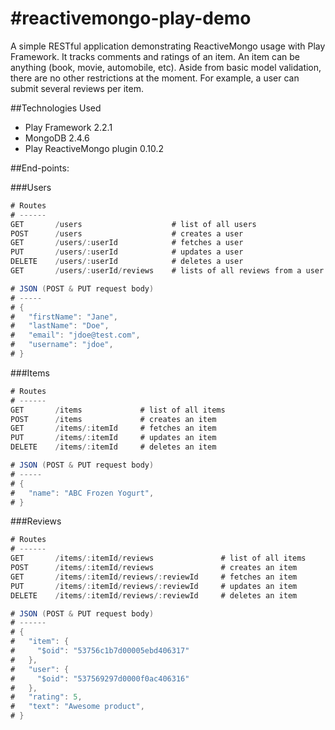 #reactivemongo-play-demo
========================
A simple RESTful application demonstrating ReactiveMongo usage with Play Framework.  It tracks comments and ratings of an item.  An item can be anything (book, movie, automobile, etc).  Aside from basic model validation, there are no other restrictions at the moment.  For example, a user can submit several reviews per item.

##Technologies Used
* Play Framework 2.2.1
* MongoDB 2.4.6
* Play ReactiveMongo plugin 0.10.2

##End-points:

###Users
```scala
# Routes
# ------
GET       /users                    # list of all users                
POST      /users                    # creates a user    
GET       /users/:userId            # fetches a user       
PUT       /users/:userId            # updates a user       
DELETE    /users/:userId            # deletes a user
GET       /users/:userId/reviews    # lists of all reviews from a user

# JSON (POST & PUT request body)
# ----- 
# {
#   "firstName": "Jane",
#   "lastName": "Doe",
#   "email": "jdoe@test.com",
#   "username": "jdoe",
# }
```

###Items
```scala
# Routes
# ------
GET       /items             # list of all items                
POST      /items             # creates an item    
GET       /items/:itemId     # fetches an item       
PUT       /items/:itemId     # updates an item       
DELETE    /items/:itemId     # deletes an item

# JSON (POST & PUT request body)
# ----- 
# {
#   "name": "ABC Frozen Yogurt",
# }
```

###Reviews
```scala
# Routes
# ------
GET       /items/:itemId/reviews               # list of all items                
POST      /items/:itemId/reviews               # creates an item    
GET       /items/:itemId/reviews/:reviewId     # fetches an item       
PUT       /items/:itemId/reviews/:reviewId     # updates an item       
DELETE    /items/:itemId/reviews/:reviewId     # deletes an item

# JSON (POST & PUT request body)
# ------
# {
#   "item": {
#     "$oid": "53756c1b7d00005ebd406317"
#   },
#   "user": {
#     "$oid": "537569297d0000f0ac406316"
#   },
#   "rating": 5,
#   "text": "Awesome product",
# }
```
